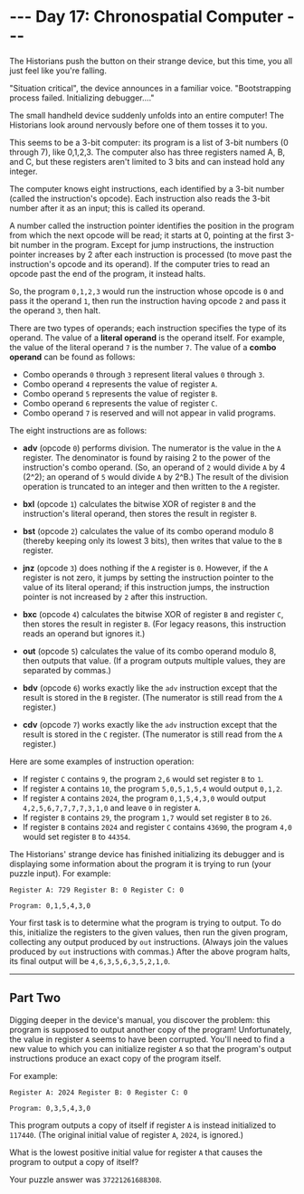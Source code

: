 # --- Day 17: Chronospatial Computer ---

The Historians push the button on their strange device, but this time, you all just feel like you're falling.

"Situation critical", the device announces in a familiar voice. "Bootstrapping process failed. Initializing debugger...."

The small handheld device suddenly unfolds into an entire computer! The Historians look around nervously before one of them tosses it to you.

This seems to be a 3-bit computer: its program is a list of 3-bit numbers (0 through 7), like 0,1,2,3. The computer also has three registers named A, B, and C, but these registers aren't limited to 3 bits and can instead hold any integer.

The computer knows eight instructions, each identified by a 3-bit number (called the instruction's opcode). Each instruction also reads the 3-bit number after it as an input; this is called its operand.

A number called the instruction pointer identifies the position in the program from which the next opcode will be read; it starts at 0, pointing at the first 3-bit number in the program. Except for jump instructions, the instruction pointer increases by 2 after each instruction is processed (to move past the instruction's opcode and its operand). If the computer tries to read an opcode past the end of the program, it instead halts.

So, the program `0,1,2,3` would run the instruction whose opcode is `0` and pass it the operand `1`, then run the instruction having opcode `2` and pass it the operand `3`, then halt.

There are two types of operands; each instruction specifies the type of its operand. The value of a **literal operand** is the operand itself. For example, the value of the literal operand `7` is the number `7`. The value of a **combo operand** can be found as follows:

- Combo operands `0` through `3` represent literal values `0` through `3`.
- Combo operand `4` represents the value of register `A`.
- Combo operand `5` represents the value of register `B`.
- Combo operand `6` represents the value of register `C`.
- Combo operand `7` is reserved and will not appear in valid programs.

The eight instructions are as follows:

- **adv** (opcode `0`) performs division. The numerator is the value in the `A` register. The denominator is found by raising 2 to the power of the instruction's combo operand. (So, an operand of `2` would divide `A` by 4 (2^2); an operand of `5` would divide `A` by 2^B.) The result of the division operation is truncated to an integer and then written to the `A` register.

- **bxl** (opcode `1`) calculates the bitwise XOR of register `B` and the instruction's literal operand, then stores the result in register `B`.

- **bst** (opcode `2`) calculates the value of its combo operand modulo 8 (thereby keeping only its lowest 3 bits), then writes that value to the `B` register.

- **jnz** (opcode `3`) does nothing if the `A` register is `0`. However, if the `A` register is not zero, it jumps by setting the instruction pointer to the value of its literal operand; if this instruction jumps, the instruction pointer is not increased by `2` after this instruction.

- **bxc** (opcode `4`) calculates the bitwise XOR of register `B` and register `C`, then stores the result in register `B`. (For legacy reasons, this instruction reads an operand but ignores it.)

- **out** (opcode `5`) calculates the value of its combo operand modulo 8, then outputs that value. (If a program outputs multiple values, they are separated by commas.)

- **bdv** (opcode `6`) works exactly like the `adv` instruction except that the result is stored in the `B` register. (The numerator is still read from the `A` register.)

- **cdv** (opcode `7`) works exactly like the `adv` instruction except that the result is stored in the `C` register. (The numerator is still read from the `A` register.)

Here are some examples of instruction operation:

- If register `C` contains `9`, the program `2,6` would set register `B` to `1`.
- If register `A` contains `10`, the program `5,0,5,1,5,4` would output `0,1,2`.
- If register `A` contains `2024`, the program `0,1,5,4,3,0` would output `4,2,5,6,7,7,7,7,3,1,0` and leave `0` in register `A`.
- If register `B` contains `29`, the program `1,7` would set register `B` to `26`.
- If register `B` contains `2024` and register `C` contains `43690`, the program `4,0` would set register `B` to `44354`.

The Historians' strange device has finished initializing its debugger and is displaying some information about the program it is trying to run (your puzzle input). For example:

```
Register A: 729 Register B: 0 Register C: 0

Program: 0,1,5,4,3,0
```


Your first task is to determine what the program is trying to output. To do this, initialize the registers to the given values, then run the given program, collecting any output produced by `out` instructions. (Always join the values produced by `out` instructions with commas.) After the above program halts, its final output will be `4,6,3,5,6,3,5,2,1,0`.

---

## Part Two

Digging deeper in the device's manual, you discover the problem: this program is supposed to output another copy of the program! Unfortunately, the value in register `A` seems to have been corrupted. You'll need to find a new value to which you can initialize register `A` so that the program's output instructions produce an exact copy of the program itself.

For example:

```
Register A: 2024 Register B: 0 Register C: 0

Program: 0,3,5,4,3,0
```


This program outputs a copy of itself if register `A` is instead initialized to `117440`. (The original initial value of register `A`, `2024`, is ignored.)

What is the lowest positive initial value for register `A` that causes the program to output a copy of itself?

Your puzzle answer was `37221261688308`.
